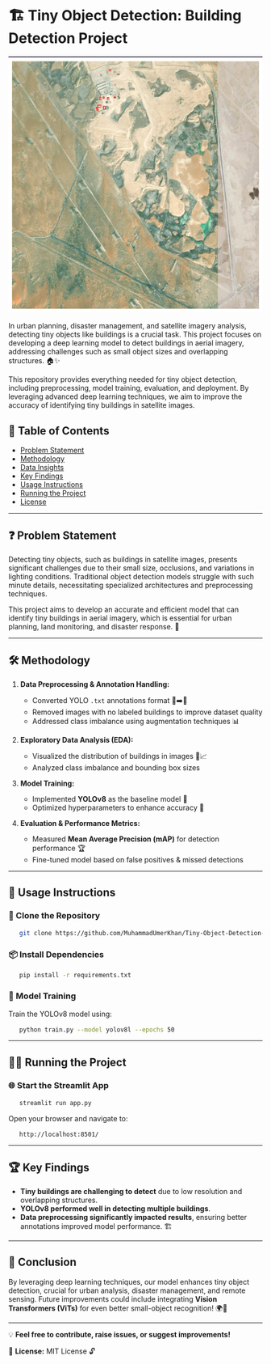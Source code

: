 # 🏗️ Tiny Object Detection: Building Detection Project

![Building Detection](https://github.com/MuhammadUmerKhan/Computer-Vision-Task/blob/main/imgs/Building%20Sample%20Imgs/Screenshot%20From%202025-02-05%2013-20-24.png)

In urban planning, disaster management, and satellite imagery analysis, detecting tiny objects like buildings is a crucial task. This project focuses on developing a deep learning model to detect buildings in aerial imagery, addressing challenges such as small object sizes and overlapping structures. 🏠✨

This repository provides everything needed for tiny object detection, including preprocessing, model training, evaluation, and deployment. By leveraging advanced deep learning techniques, we aim to improve the accuracy of identifying tiny buildings in satellite images.

## 📜 Table of Contents
- [Problem Statement](#problem-statement)
- [Methodology](#methodology)
- [Data Insights](#data-insights)
- [Key Findings](#key-findings)
- [Usage Instructions](#usage-instructions)
- [Running the Project](#running-the-project)
- [License](#license)

---

## ❓ Problem Statement

Detecting tiny objects, such as buildings in satellite images, presents significant challenges due to their small size, occlusions, and variations in lighting conditions. Traditional object detection models struggle with such minute details, necessitating specialized architectures and preprocessing techniques. 

This project aims to develop an accurate and efficient model that can identify tiny buildings in aerial imagery, which is essential for urban planning, land monitoring, and disaster response. 🚀

---

## 🛠️ Methodology

1. **Data Preprocessing & Annotation Handling:**
   - Converted YOLO `.txt` annotations format 📄➡️📂
   - Removed images with no labeled buildings to improve dataset quality
   - Addressed class imbalance using augmentation techniques 📊

2. **Exploratory Data Analysis (EDA):**
   - Visualized the distribution of buildings in images 🏢📈
   - Analyzed class imbalance and bounding box sizes
   
3. **Model Training:**
   - Implemented **YOLOv8** as the baseline model 🦾
   - Optimized hyperparameters to enhance accuracy 🎯

4. **Evaluation & Performance Metrics:**
   - Measured **Mean Average Precision (mAP)** for detection performance 🏆
   - Fine-tuned model based on false positives & missed detections

---

## 🚀 Usage Instructions

### 📂 Clone the Repository
```bash
   git clone https://github.com/MuhammadUmerKhan/Tiny-Object-Detection-Buildings.git
```

### 📦 Install Dependencies
```bash
   pip install -r requirements.txt
```

### 🎯 Model Training
Train the YOLOv8 model using:
```bash
   python train.py --model yolov8l --epochs 50
```

---

## 🏃‍♂️ Running the Project

### 🌐 Start the Streamlit App
```bash
   streamlit run app.py
```

Open your browser and navigate to:
```
   http://localhost:8501/
```

---

## 🏆 Key Findings
- **Tiny buildings are challenging to detect** due to low resolution and overlapping structures.
- **YOLOv8 performed well in detecting multiple buildings**.
- **Data preprocessing significantly impacted results**, ensuring better annotations improved model performance. 🏗️

---

## 🔖 Conclusion
By leveraging deep learning techniques, our model enhances tiny object detection, crucial for urban analysis, disaster management, and remote sensing. Future improvements could include integrating **Vision Transformers (ViTs)** for even better small-object recognition! 🌍🔬

---

💡 **Feel free to contribute, raise issues, or suggest improvements!**

📌 **License:** MIT License 🔓
